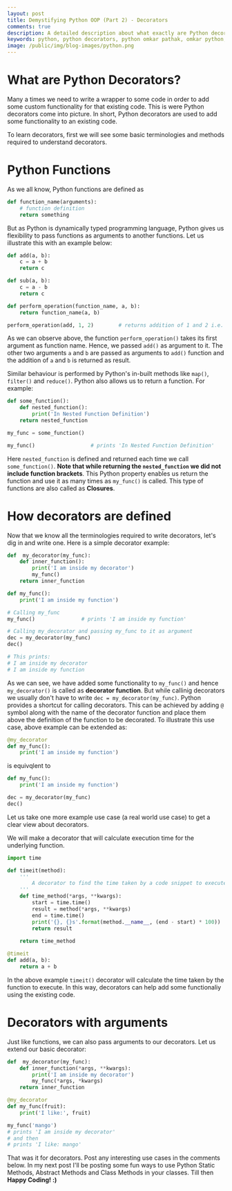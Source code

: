 ```yaml
---
layout: post
title: Demystifying Python OOP (Part 2) - Decorators
comments: true
description: A detailed description about what exactly are Python decorators and how exactly to use them
keywords: python, python decorators, python omkar pathak, omkar python, freelance web developer, omkar pathak freelancer pune, pune, decorators, python decorator
image: /public/img/blog-images/python.png
---
```


# What are Python Decorators?

Many a times we need to write a wrapper to some code in order to add some custom functionality for that existing code. This is were Python decorators come into picture. In short, Python decorators are used to add some functionality to an existing code. 

To learn decorators, first we will see some basic terminologies and methods required to understand decorators.

# Python Functions

As we all know, Python functions are defined as

```python
def function_name(arguments):
    # function definition
    return something
```

But as Python is dynamically typed programming language, Python gives us flexibility to pass functions as arguments to another functions. Let us illustrate this with an example below:

```python
def add(a, b):
    c = a + b
    return c

def sub(a, b):
    c = a - b
    return c

def perform_operation(function_name, a, b):
    return function_name(a, b)

perform_operation(add, 1, 2)        # returns addition of 1 and 2 i.e. 3
```

As we can observe above, the function `perform_operation()` takes its first argument as function name. Hence, we passed `add()` as argument to it. The other two arguments `a` and `b` are passed as arguments to `add()` function and the addition of `a` and `b` is returned as result.

Similar behaviour is performed by Python's in-built methods like `map()`, `filter()` and `reduce()`. Python also allows us to return a function. For example:

```python
def some_function():
    def nested_function():
        print('In Nested Function Definition')
    return nested_function

my_func = some_function()

my_func()                  # prints 'In Nested Function Definition'
```

Here `nested_function` is defined and returned each time we call `some_function()`. **Note that while returning the `nested_function` we did not include function brackets**. This Python property enables us return the function and use it as many times as `my_func()` is called. This type of functions are also called as **Closures**.

# How decorators are defined

Now that we know all the terminologies required to write decorators, let's dig in and write one. Here is a simple decorator example:

```python
def  my_decorator(my_func):
    def inner_function():
        print('I am inside my decorator')
        my_func()
    return inner_function

def my_func():
    print('I am inside my function')

# Calling my_func 
my_func()               # prints 'I am inside my function'

# Calling my_decorator and passing my_func to it as argument
dec = my_decorator(my_func)
dec()

# This prints:
# I am inside my decorator 
# I am inside my function
```

As we can see, we have added some functionality to `my_func()` and hence `my_decorator()` is called as **decorator function**. But while callinig decorators we usually don't have to write `dec = my_decorator(my_func)`. Python provides a shortcut for calling decorators. This can be achieved by adding `@` symbol along with the name of the decorator function and place them above the definition of the function to be decorated. To illustrate this use case, above example can be extended as:

```python
@my_decorator
def my_func():
    print('I am inside my function')
```

is equivqlent to

```python
def my_func():
    print('I am inside my function')

dec = my_decorator(my_func)
dec()
```

Let us take one more example use case (a real world use case) to get a clear view about decorators.

We will make a decorator that will calculate execution time for the underlying function.

```python
import time

def timeit(method):
    '''
        A decorator to find the time taken by a code snippet to execute
    '''
    def time_method(*args, **kwargs):
        start = time.time()
        result = method(*args, **kwargs)
        end = time.time()
        print('{}, {}s'.format(method.__name__, (end - start) * 100))
        return result
        
    return time_method

@timeit
def add(a, b):
    return a + b
```

In the above example `timeit()` decorator will calculate the time taken by the function to execute. In this way, decorators can help add some functionaliy using the existing code.

# Decorators with arguments

Just like functions, we can also pass arguments to our decorators. Let us extend our basic decorator:

```python
def  my_decorator(my_func):
    def inner_function(*args, **kwargs):
        print('I am inside my decorator')
        my_func(*args, *kwargs)
    return inner_function

@my_decorator
def my_func(fruit):
    print('I like:', fruit)

my_func('mango')        
# prints 'I am inside my decorator'
# and then
# prints 'I like: mango' 
```

That was it for decorators. Post any interesting use cases in the comments below. In my next post I'll be posting some fun ways to use Python Static Methods, Abstract Methods and Class Methods in your classes. Till then **Happy Coding! :)**